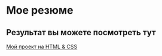 # Мое резюме
## Результат вы можете посмотреть тут
[Мой проект на HTML & CSS](https://asset-nurgali.github.io/Second-project/)
